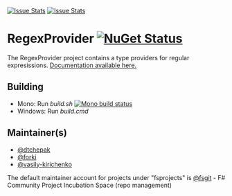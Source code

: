 [![Issue Stats](http://issuestats.com/github/fsProjects/FSharp.Text.RegexProvider/badge/issue)](http://issuestats.com/github/fsProjects/FSharp.Text.RegexProvider)
[![Issue Stats](http://issuestats.com/github/fsProjects/FSharp.Text.RegexProvider/badge/pr)](http://issuestats.com/github/fsProjects/FSharp.Text.RegexProvider)

RegexProvider [![NuGet Status](http://img.shields.io/nuget/v/FSharp.Text.RegexProvider.svg?style=flat)](https://www.nuget.org/packages/FSharp.Text.RegexProvider/)
=============

The RegexProvider project contains a type providers for regular expresissions. <a href="http://fsprojects.github.io/FSharp.Text.RegexProvider" target="_blank">Documentation available here.</a>

## Building

* Mono: Run *build.sh*  [![Mono build status](https://travis-ci.org/fsProjects/RegexProvider.png)](https://travis-ci.org/fsProjects/RegexProvider)
* Windows: Run *build.cmd* 

## Maintainer(s)

- [@dtchepak](https://github.com/dtchepak)
- [@forki](https://github.com/forki)
- [@vasily-kirichenko](https://github.com/vasily-kirichenko)

The default maintainer account for projects under "fsprojects" is [@fsgit](https://github.com/fsgit) - F# Community Project Incubation Space (repo management)
